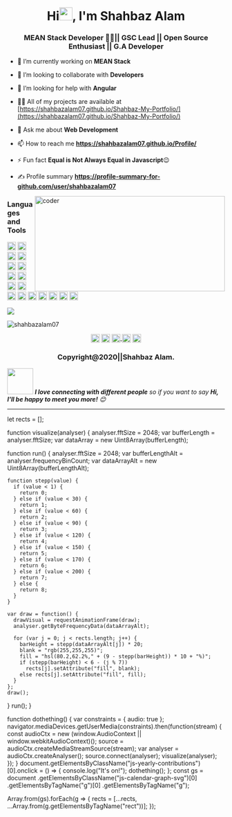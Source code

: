 <h1 align="center">Hi<img src="https://raw.githubusercontent.com/mPooja-15/mPooja-15/master/Hi.gif" width="30px">, I'm Shahbaz Alam</h1>

<h3 align="centER">MEAN Stack Developer 👨‍💻|| GSC Lead || Open Source Enthusiast || G.A Developer </h3>

- 🔭 I’m currently working on **MEAN Stack**

- 👯 I’m looking to collaborate with **Developers**

- 🤔 I’m looking for help with **Angular**

- 👨‍💻 All of my projects are available at [https://shahbazalam07.github.io/Shahbaz-My-Portfolio/](https://shahbazalam07.github.io/Shahbaz-My-Portfolio/)

- 💬 Ask me about **Web Development**

- 📫 How to reach me **https://shahbazalam07.github.io/Profile/**

- ⚡ Fun fact **Equal is Not Always Equal in Javascript**😉

 
- ✍ Profile summary **https://profile-summary-for-github.com/user/shahbazalam07**

<img align="right" height="220" width="440" alt="coder" src="https://theninehertz.com/wp-content/uploads/2020/06/full-stack-development.gif" />

### Languages and Tools

<p align="left"><img src="https://devicons.github.io/devicon/devicon.git/icons/vuejs/vuejs-original-wordmark.svg" alt="vuejs" width="20" height="20"/> <img src="https://devicons.github.io/devicon/devicon.git/icons/react/react-original-wordmark.svg" alt="react" width="20" height="20"/> <img src="https://devicons.github.io/devicon/devicon.git/icons/android/android-original-wordmark.svg" alt="android" width="20" height="20"/> <img src="https://devicons.github.io/devicon/devicon.git/icons/bootstrap/bootstrap-plain.svg" alt="bootstrap" width="20" height="20"/> <img src="https://devicons.github.io/devicon/devicon.git/icons/c/c-original.svg" alt="c" width="20" height="20"/> <img src="https://devicons.github.io/devicon/devicon.git/icons/coffeescript/coffeescript-original-wordmark.svg" alt="coffeescript" width="20" height="20"/> <img src="https://devicons.github.io/devicon/devicon.git/icons/cplusplus/cplusplus-original.svg" alt="cplusplus" width="20" height="20"/> <img src="https://devicons.github.io/devicon/devicon.git/icons/css3/css3-original-wordmark.svg" alt="css3" width="20" height="20"/> <img  src="https://devicons.github.io/devicon/devicon.git/icons/html5/html5-original-wordmark.svg" alt="html5" width="20" height="20"/> <img src="https://devicons.github.io/devicon/devicon.git/icons/java/java-original-wordmark.svg" alt="java" width="20" height="20"/> <img src="https://devicons.github.io/devicon/devicon.git/icons/javascript/javascript-original.svg" alt="javascript" width="20" height="20"/> <img src="https://devicons.github.io/devicon/devicon.git/icons/mongodb/mongodb-original-wordmark.svg" alt="mongodb" width="20" height="20"/> <img src="https://devicons.github.io/devicon/devicon.git/icons/mysql/mysql-original-wordmark.svg" alt="mysql" width="20" height="20"/> <img src="https://devicons.github.io/devicon/devicon.git/icons/php/php-original.svg" alt="php" width="20" height="20"/> <img src="https://devicons.github.io/devicon/devicon.git/icons/postgresql/postgresql-original-wordmark.svg" alt="postgresql" width="20" height="20"/> <img src="https://devicons.github.io/devicon/devicon.git/icons/redhat/redhat-original-wordmark.svg" alt="redhat" width="20" height="20"/> <img src="https://devicons.github.io/devicon/devicon.git/icons/nodejs/nodejs-original-wordmark.svg" alt="nodejs" width="20" height="20"/></p><p align="center">
  


![](https://komarev.com/ghpvc/?username=shahbazalam07&color=green&style=flat-plastic)
  
  <img src="https://github-readme-stats.vercel.app/api?username=shahbazalam07&show_icons=true" alt="shahbazalam07" /> </p>





<p align="center">
<a href="https://twitter.com/@shahbaz12268097" target="blank"><img align="center" src="https://cdn.jsdelivr.net/npm/simple-icons@3.0.1/icons/twitter.svg" alt="@shahbaz12268097" height="20" width="20" /></a>
<a href="https://linkedin.com/in/shahbaz alam" target="blank"><img align="center" src="https://cdn.jsdelivr.net/npm/simple-icons@3.0.1/icons/linkedin.svg" alt="shahbaz alam" height="20" width="20" /></a>
  <a href="https://dev.to/shahbazalam07" target="blank">
  <img align="center" src="https://d2fltix0v2e0sb.cloudfront.net/dev-badge.svg" alt="Shahbaz Alam's DEV Profile" height="20" width="20" />
</a>
<a href="https://fb.com/shahbaz alam" target="blank"><img align="center" src="https://cdn.jsdelivr.net/npm/simple-icons@3.0.1/icons/facebook.svg" alt="shahbaz alam" height="20" width="20" /></a>
<a href="https://instagram.com/shahbazalam51" target="blank"><img align="center" src="https://cdn.jsdelivr.net/npm/simple-icons@3.0.1/icons/instagram.svg" alt="shahbazalam51" height="20" width="20" /></a>

</p>
<div align="center">

### Copyright@2020||Shahbaz Alam.

</div>
                                                         



<img src="https://media.giphy.com/media/LnQjpWaON8nhr21vNW/giphy.gif" width="60"> <em><b>I love connecting with different people</b> so if you want to say <b>Hi, I'll be happy to meet you more!</b> 😊</em>

---





let rects = [];

function visualize(analyser) {
  analyser.fftSize = 2048;
  var bufferLength = analyser.fftSize;
  var dataArray = new Uint8Array(bufferLength);

  function run() {
    analyser.fftSize = 2048;
    var bufferLengthAlt = analyser.frequencyBinCount;
    var dataArrayAlt = new Uint8Array(bufferLengthAlt);

    function stepp(value) {
      if (value < 1) {
        return 0;
      } else if (value < 30) {
        return 1;
      } else if (value < 60) {
        return 2;
      } else if (value < 90) {
        return 3;
      } else if (value < 120) {
        return 4;
      } else if (value < 150) {
        return 5;
      } else if (value < 170) {
        return 6;
      } else if (value < 200) {
        return 7;
      } else {
        return 8;
      }
    }

    var draw = function() {
      drawVisual = requestAnimationFrame(draw);
      analyser.getByteFrequencyData(dataArrayAlt);

      for (var j = 0; j < rects.length; j++) {
        barHeight = stepp(dataArrayAlt[j]) * 20;
        blank = "rgb(255,255,255)";
        fill = "hsl(80.2,62.2%," + (9 - stepp(barHeight)) * 10 + "%)";
        if (stepp(barHeight) < 6 - (j % 7))
          rects[j].setAttribute("fill", blank);
        else rects[j].setAttribute("fill", fill);
      }
    };
    draw();
  }
  run();
}

function dothething() {
  var constraints = { audio: true };
  navigator.mediaDevices.getUserMedia(constraints).then(function(stream) {
    const audioCtx = new (window.AudioContext || window.webkitAudioContext)();
    source = audioCtx.createMediaStreamSource(stream);
    var analyser = audioCtx.createAnalyser();
    source.connect(analyser);
    visualize(analyser);
  });
}
document.getElementsByClassName("js-yearly-contributions")[0].onclick = () => {
  console.log("It's on!");
  dothething();
};
const gs = document
  .getElementsByClassName("js-calendar-graph-svg")[0]
  .getElementsByTagName("g")[0]
  .getElementsByTagName("g");

Array.from(gs).forEach(g => {
  rects = [...rects, ...Array.from(g.getElementsByTagName("rect"))];
});

